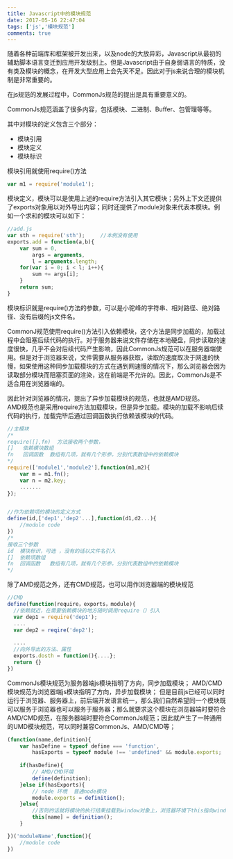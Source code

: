 ```yaml
---
title: Javascript中的模块规范
date: 2017-05-16 22:47:04
tags: ['js','模块规范']
comments: true
---
```


随着各种前端库和框架被开发出来，以及node的大放异彩，Javascript从最初的辅助脚本语言变迁到应用开发级别上。但是Javascript由于自身弱语言的特质，没有类及模块的概念，在开发大型应用上会先天不足。因此对于js来说合理的模块机制是非常重要的。      

在js规范的发展过程中，CommonJs规范的提出是具有重要意义的。

CommonJs规范涵盖了很多内容，包括模块、二进制、Buffer、包管理等等。  

<!-- more -->     

其中对模块的定义包含三个部分：      
* 模块引用     
* 模块定义      
* 模块标识     

模块引用就使用require()方法      
``` js
var m1 = require('module1');
```

模块定义，模块可以是使用上述的require方法引入其它模块；另外上下文还提供了exports对象用以对外导出内容；同时还提供了module对象来代表本模块。例如一个求和的模块可以如下：         
``` js
//add.js
var sth = require('sth');     //本例没有使用
exports.add = function(a,b){
    var sum = 0,
        args = arguments,
        l = arguments.length;
    for(var i = 0; i < l; i++){
        sum += args[i];
    }
    return sum;
}
```

模块标识就是require()方法的参数，可以是小驼峰的字符串、相对路径、绝对路径、没有后缀的js文件名。

CommonJ规范使用require()方法引入依赖模块，这个方法是同步加载的，加载过程中会阻塞后续代码的执行。对于服务器来说文件存储在本地硬盘，同步读取的速度很快，几乎不会对后续代码产生影响，因此CommonJs规范可以在服务器端使用。但是对于浏览器来说，文件需要从服务器获取，读取的速度取决于网速的快慢，如果使用这种同步加载模块的方式在遇到网速慢的情况下，那么浏览器会因为读取部分模块而阻塞页面的渲染，这在前端是不允许的。因此，CommonJs是不适合用在浏览器端的。

因此针对浏览器的情况，提出了异步加载模块的规范，也就是AMD规范。     
AMD规范也是采用require方法加载模块，但是异步加载。模块的加载不影响后续代码的执行，加载完毕后通过回调函数执行依赖该模块的代码。         
``` js
//主模块
/*
require([],fn)  方法接收两个参数，
[]   依赖模块数组
fn   回调函数  数组有几项，就有几个形参，分别代表数组中的依赖模块
*/
require(['module1','module2'],function(m1,m2){
    var m = m1.fn();
    var n = m2.key;
    .......
});


//作为依赖项的模块的定义方式
define(id,['dep1','dep2'...],function(d1,d2...){
    //module code 
})
/*
接收三个参数
id  模块标识，可选 ，没有的话以文件名引入
[]  依赖项数组
fn  回调函数   数组有几项，就有几个形参，分别代表数组中的依赖模块
*/
```

除了AMD规范之外，还有CMD规范，也可以用作浏览器端的模块规范

``` js
//CMD
define(function(require，exports，module){
  //依赖就近，在需要依赖模块的地方随时调用require（）引入
  var dep1 = require('dep1');
  ....
  var dep2 = reqire('dep2');
  
  ....
  //向外导出的方法、属性
  exports.dosth = function(){....};
  return {}
})
```

CommonJs模块规范为服务器端js模块指明了方向，同步加载模块；
AMD/CMD模块规范为浏览器端js模块指明了方向，异步加载模块；
但是目前js已经可以同时运行于浏览器、服务器上，前后端开发语言统一，那么我们自然希望同一个模块既可以服务于浏览器也可以服务于服务器；那么就要求这个模块在浏览器端时要符合AMD/CMD规范，在服务器端时要符合CommonJs规范；因此就产生了一种通用的UMD模块规范，可以同时兼容CommonJs、AMD/CMD等；
 
``` js
(function(name,definition){
    var hasDefine = typeof define === 'function',
        hasExports = typeof module !== 'undefined' && module.exports;
        
    if(hasDefine){
        // AMD/CMD环境
        define(definition);
    }else if(hasExports){
        // node 环境  普通node模块
        module.exports = definition();
    }else{
        //否则的话就将模块的执行结果挂载到window对象上，浏览器环境下this指向window
        this[name] = definition();
    }

})('moduleName',function(){
    //module code
})
```




